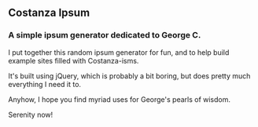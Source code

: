 ## Costanza Ipsum
### A simple ipsum generator dedicated to George C.

I put together this random ipsum generator for fun, and to help build example sites filled with Costanza-isms.

It's built using jQuery, which is probably a bit boring, but does pretty much everything I need it to.

Anyhow, I hope you find myriad uses for George's pearls of wisdom.

Serenity now!
